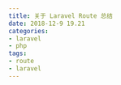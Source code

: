 ```yaml
---
title: 关于 Laravel Route 总结
date: 2018-12-9 19.21
categories: 
- laravel
- php
tags:
- route
- laravel
---
```



